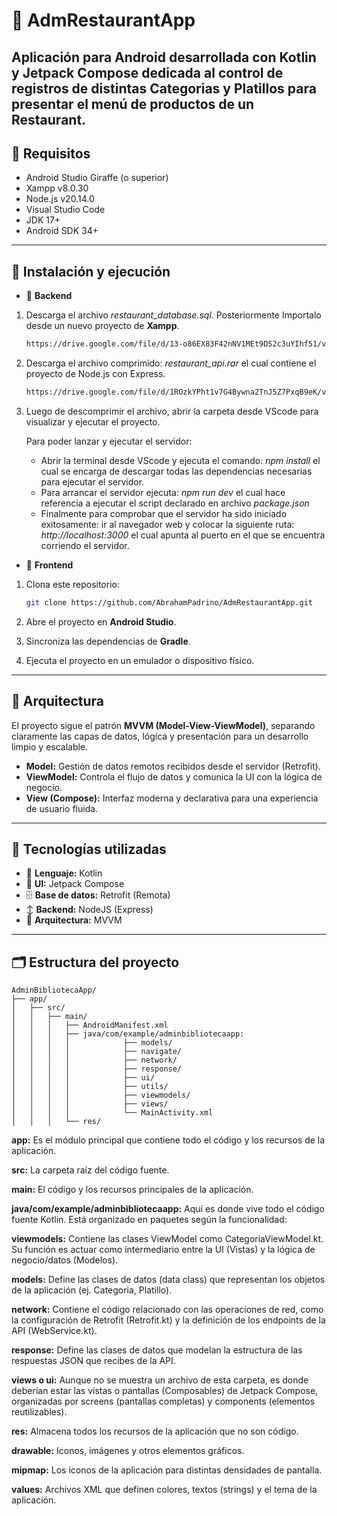 # 🍝 AdmRestaurantApp

Aplicación para Android desarrollada con **Kotlin** y **Jetpack Compose** dedicada al control de registros de distintas Categorias y Platillos para presentar el menú de productos de un Restaurant.
---

## 📑 Requisitos

- Android Studio Giraffe (o superior)
- Xampp v8.0.30
- Node.js v20.14.0
- Visual Studio Code
- JDK 17+
- Android SDK 34+
---

## 🚀 Instalación y ejecución
-    🔳 **Backend**

1. Descarga el archivo *restaurant_database.sql*. Posteriormente Importalo desde un nuevo proyecto de **Xampp**.
    ```bash
   https://drive.google.com/file/d/13-o86EX83F42nNV1MEt9DS2c3uYIhf51/view?usp=drive_link
   ```
2. Descarga el archivo comprimido: *restaurant_api.rar* el cual contiene el proyecto de Node.js con Express.
    ```bash
   https://drive.google.com/file/d/1ROzkYPht1v7G4Bywna2TnJ5Z7PxqB9eK/view?usp=drive_link
   ```
3. Luego de descomprimir el archivo, abrir la carpeta desde VScode para visualizar y ejecutar el proyecto.

   Para poder lanzar y ejecutar el servidor:

    - Abrir la terminal desde VScode y ejecuta el comando: *npm install* el cual se encarga de descargar todas las dependencias necesarias para ejecutar el servidor.
    - Para arrancar el servidor ejecuta: *npm run dev* el cual hace referencia a ejecutar el script declarado en archivo *package.json*
    - Finalmente para comprobar que el servidor ha sido iniciado exitosamente: ir al navegador web y colocar la siguiente ruta: *http://localhost:3000* el cual apunta al puerto en el que se encuentra corriendo el servidor.

- 🔲 **Frontend**

1. Clona este repositorio:
   ```bash
   git clone https://github.com/AbrahamPadrino/AdmRestaurantApp.git
   ```

2. Abre el proyecto en **Android Studio**.

3. Sincroniza las dependencias de **Gradle**.

4. Ejecuta el proyecto en un emulador o dispositivo físico.
---

## 🧱 Arquitectura
El proyecto sigue el patrón **MVVM (Model-View-ViewModel)**, separando claramente las capas de datos, lógica y presentación para un desarrollo limpio y escalable.

- **Model:** Gestión de datos remotos recibidos desde el servidor (Retrofit).
- **ViewModel:** Controla el flujo de datos y comunica la UI con la lógica de negocio.
- **View (Compose):** Interfaz moderna y declarativa para una experiencia de usuario fluida.
---

## 🧩 Tecnologías utilizadas
- 🧠 **Lenguaje:** Kotlin
- 🎨 **UI:** Jetpack Compose
- 🗄️ **Base de datos:** Retrofit (Remota)
- ↕️ **Backend:** NodeJS (Express)
- 🧱 **Arquitectura:** MVVM
---

## 🗂️ Estructura del proyecto
```plaintext
AdminBibliotecaApp/
├── app/                                        
│   ├── src/
│   │   ├── main/
│   │   │   ├── AndroidManifest.xml
│   │   │   ├── java/com/example/adminbibliotecaapp:                    
│   │   │   │            ├── models/
│   │   │   │            ├── navigate/
│   │   │   │            ├── network/
│   │   │   │            ├── response/
│   │   │   │            ├── ui/
│   │   │   │            ├── utils/
│   │   │   │            ├── viewmodels/
│   │   │   │            ├── views/
│   │   │   │            └── MainActivity.xml
│   │   │   └── res/
```
**app:** Es el módulo principal que contiene todo el código y los recursos de la aplicación.

**src:** La carpeta raíz del código fuente.

**main:** El código y los recursos principales de la aplicación.

**java/com/example/adminbibliotecaapp:** Aquí es donde vive todo el código fuente Kotlin. Está organizado en paquetes según la funcionalidad:

**viewmodels:** Contiene las clases ViewModel como CategoriaViewModel.kt. Su función es actuar como intermediario entre la UI (Vistas) y la lógica de negocio/datos (Modelos).

**models:** Define las clases de datos (data class) que representan los objetos de la aplicación (ej. Categoria, Platillo).

**network:** Contiene el código relacionado con las operaciones de red, como la configuración de Retrofit (Retrofit.kt) y la definición de los endpoints de la API (WebService.kt).

**response:** Define las clases de datos que modelan la estructura de las respuestas JSON que recibes de la API.

**views o ui:** Aunque no se muestra un archivo de esta carpeta, es donde deberían estar las vistas o pantallas (Composables) de Jetpack Compose, organizadas por screens (pantallas completas) y components (elementos reutilizables).

**res:** Almacena todos los recursos de la aplicación que no son código.

**drawable:** Iconos, imágenes y otros elementos gráficos.

**mipmap:** Los iconos de la aplicación para distintas densidades de pantalla.

**values:** Archivos XML que definen colores, textos (strings) y el tema de la aplicación.  
